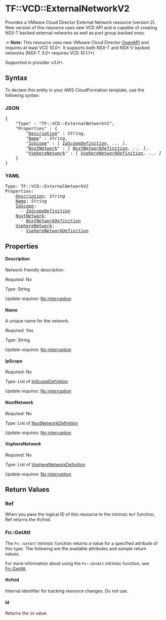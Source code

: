 # TF::VCD::ExternalNetworkV2

Provides a VMware Cloud Director External Network resource (version 2). New version of this resource 
uses new VCD API and is capable of creating NSX-T backed external networks as well as port group
backed ones.

-> **Note:** This resource uses new VMware Cloud Director
[OpenAPI](https://code.vmware.com/docs/11982/getting-started-with-vmware-cloud-director-openapi) and
requires at least VCD *10.0+*. It supports both NSX-T and NSX-V backed networks (NSX-T *3.0+* requires VCD *10.1.1+*)

Supported in provider *v3.0+*.

## Syntax

To declare this entity in your AWS CloudFormation template, use the following syntax:

### JSON

<pre>
{
    "Type" : "TF::VCD::ExternalNetworkV2",
    "Properties" : {
        "<a href="#description" title="Description">Description</a>" : <i>String</i>,
        "<a href="#name" title="Name">Name</a>" : <i>String</i>,
        "<a href="#ipscope" title="IpScope">IpScope</a>" : <i>[ <a href="ipscopedefinition.md">IpScopeDefinition</a>, ... ]</i>,
        "<a href="#nsxtnetwork" title="NsxtNetwork">NsxtNetwork</a>" : <i>[ <a href="nsxtnetworkdefinition.md">NsxtNetworkDefinition</a>, ... ]</i>,
        "<a href="#vspherenetwork" title="VsphereNetwork">VsphereNetwork</a>" : <i>[ <a href="vspherenetworkdefinition.md">VsphereNetworkDefinition</a>, ... ]</i>
    }
}
</pre>

### YAML

<pre>
Type: TF::VCD::ExternalNetworkV2
Properties:
    <a href="#description" title="Description">Description</a>: <i>String</i>
    <a href="#name" title="Name">Name</a>: <i>String</i>
    <a href="#ipscope" title="IpScope">IpScope</a>: <i>
      - <a href="ipscopedefinition.md">IpScopeDefinition</a></i>
    <a href="#nsxtnetwork" title="NsxtNetwork">NsxtNetwork</a>: <i>
      - <a href="nsxtnetworkdefinition.md">NsxtNetworkDefinition</a></i>
    <a href="#vspherenetwork" title="VsphereNetwork">VsphereNetwork</a>: <i>
      - <a href="vspherenetworkdefinition.md">VsphereNetworkDefinition</a></i>
</pre>

## Properties

#### Description

Network friendly description.

_Required_: No

_Type_: String

_Update requires_: [No interruption](https://docs.aws.amazon.com/AWSCloudFormation/latest/UserGuide/using-cfn-updating-stacks-update-behaviors.html#update-no-interrupt)

#### Name

A unique name for the network.

_Required_: Yes

_Type_: String

_Update requires_: [No interruption](https://docs.aws.amazon.com/AWSCloudFormation/latest/UserGuide/using-cfn-updating-stacks-update-behaviors.html#update-no-interrupt)

#### IpScope

_Required_: No

_Type_: List of <a href="ipscopedefinition.md">IpScopeDefinition</a>

_Update requires_: [No interruption](https://docs.aws.amazon.com/AWSCloudFormation/latest/UserGuide/using-cfn-updating-stacks-update-behaviors.html#update-no-interrupt)

#### NsxtNetwork

_Required_: No

_Type_: List of <a href="nsxtnetworkdefinition.md">NsxtNetworkDefinition</a>

_Update requires_: [No interruption](https://docs.aws.amazon.com/AWSCloudFormation/latest/UserGuide/using-cfn-updating-stacks-update-behaviors.html#update-no-interrupt)

#### VsphereNetwork

_Required_: No

_Type_: List of <a href="vspherenetworkdefinition.md">VsphereNetworkDefinition</a>

_Update requires_: [No interruption](https://docs.aws.amazon.com/AWSCloudFormation/latest/UserGuide/using-cfn-updating-stacks-update-behaviors.html#update-no-interrupt)

## Return Values

### Ref

When you pass the logical ID of this resource to the intrinsic `Ref` function, Ref returns the tfcfnid.

### Fn::GetAtt

The `Fn::GetAtt` intrinsic function returns a value for a specified attribute of this type. The following are the available attributes and sample return values.

For more information about using the `Fn::GetAtt` intrinsic function, see [Fn::GetAtt](https://docs.aws.amazon.com/AWSCloudFormation/latest/UserGuide/intrinsic-function-reference-getatt.html).

#### tfcfnid

Internal identifier for tracking resource changes. Do not use.

#### Id

Returns the <code>Id</code> value.

